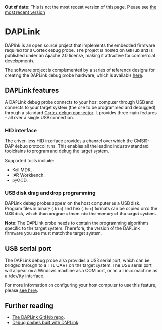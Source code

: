 <span class="warnings">**Out of date**: This is not the most recent version of this page. Please see [the most recent version](y)</span>
# DAPLink

DAPlink is an open source project that implements the embedded firmware required for a Cortex debug probe. The project is hosted on GitHub and is published under an Apache 2.0 license, making it attractive for commercial developments.

The software project is complemented by a series of reference designs for creating the DAPLink debug probe hardware, which is available [here](https://docs.mbed.com/docs/mbed-hardware-development-kit/en/latest/).

## DAPLink features

A DAPLink debug probe connects to your host computer through USB and connects to your target system (the one to be programmed and debugged) through a standard [Cortex debug connector](http://infocenter.arm.com/help/topic/com.arm.doc.faqs/attached/13634/cortex_debug_connectors.pdf). It provides three main features - all over a single USB connection.

### HID interface 

The driver-less HID interface provides a channel over which the CMSIS-DAP debug protocol runs. This enables all the leading industry standard toolchains to program and debug the target system. 

Supported tools include:

  * Keil MDK.
  * IAR Workbench.
  * pyOCD.

### USB disk drag and drop programming 

DAPLink debug probes appear on the host computer as a USB disk. Program files in binary (``.bin``) and hex (``.hex``) formats can be copied onto the USB disk, which then programs them into the memory of the target system.

<span class="notes">**Note:** The DAPLink probe needs to contain the programming algorithms specific to the target system. Therefore, the version of the DAPLink firmware you use must match the target system.</span>

## USB serial port 

The DAPLink debug probe also provides a USB serial port, which can be bridged through to a TTL UART on the target system.
The USB serial port will appear on a Windows machine as a COM port, or on a Linux machine as a /dev/tty interface.

For more information on configuring your host computer to use this feature, please [see here](../getting_started/serial_communication.md).

## Further reading

* [The DAPLink GitHub repo](https://github.com/ARMmbed/DAPLink/blob/master/README.md).
* [Debug probes built with DAPLink](https://developer.mbed.org/platforms/SWDAP-LPC11U35).
